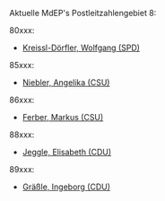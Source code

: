 Aktuelle MdEP\'s Postleitzahlengebiet 8:

80xxx:

-   [Kreissl-Dörfler, Wolfgang
    (SPD)](http://www.kreissl-doerfler.de/index.php?page_id=700&#9001;=de "wikilink")

85xxx:

-   [Niebler, Angelika
    (CSU)](http://www.angelika-niebler.de/seiten/impressum.htm "wikilink")

86xxx:

-   [Ferber, Markus
    (CSU)](http://www.europaparlament.org/service/index_main_service_kontaktadressen.htm "wikilink")

88xxx:

-   [Jeggle, Elisabeth
    (CDU)](http://www.eurojeggle.de/Kontakt.htm "wikilink")

89xxx:

-   [Gräßle, Ingeborg (CDU)](http://www.inge-graessle.de "wikilink")
